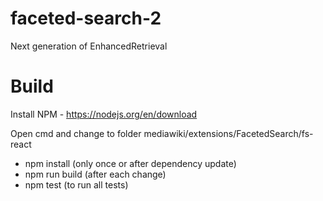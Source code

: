 # faceted-search-2
Next generation of EnhancedRetrieval

# Build

Install NPM - https://nodejs.org/en/download

Open cmd and change to folder mediawiki/extensions/FacetedSearch/fs-react
* npm install   (only once or after dependency update)
* npm run build (after each change)
* npm test      (to run all tests)